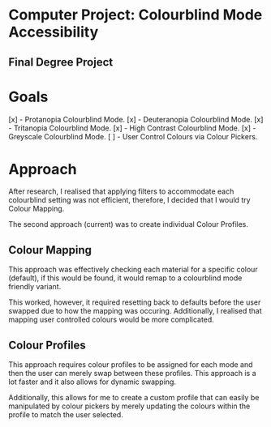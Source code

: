 # Computer Project: Colourblind Mode Accessibility

## Final Degree Project

# Goals

[x] - Protanopia Colourblind Mode.
[x] - Deuteranopia Colourblind Mode.
[x] - Tritanopia Colourblind Mode.
[x] - High Contrast Colourblind Mode.
[x] - Greyscale Colourblind Mode.
[ ] - User Control Colours via Colour Pickers.

# Approach

After research, I realised that applying filters to accommodate each colourblind setting was not efficient, therefore, I decided that I would try Colour Mapping.

The second approach (current) was to create individual Colour Profiles.

## Colour Mapping

This approach was effectively checking each material for a specific colour (default), if this would be found, it would remap to a colourblind mode friendly variant.

This worked, however, it required resetting back to defaults before the user swapped due to how the mapping was occuring. Additionally, I realised that mapping user controlled colours would be more complicated.

## Colour Profiles

This approach requires colour profiles to be assigned for each mode and then the user can merely swap between these profiles. This approach is a lot faster and it also allows for dynamic swapping. 

Additionally, this allows for me to create a custom profile that can easily be manipulated by colour pickers by merely updating the colours within the profile to match the user selected.